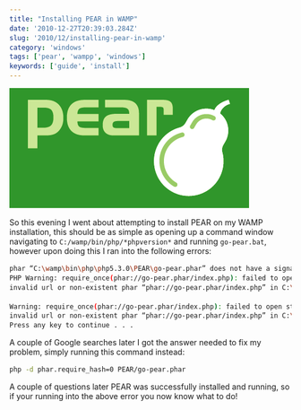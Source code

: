 ```yaml
---
title: "Installing PEAR in WAMP"
date: '2010-12-27T20:39:03.284Z'
slug: '2010/12/installing-pear-in-wamp'
category: 'windows'
tags: ['pear', 'wampp', 'windows']
keywords: ['guide', 'install']
---
```


![pear.png](images/pear.png)

So this evening I went about attempting to install PEAR on my WAMP installation, this should be as simple as opening up a command window navigating to `C:/wamp/bin/php/*phpversion*` and running `go-pear.bat`, however upon doing this I ran into the following errors:

```bash
phar “C:\wamp\bin\php\php5.3.0\PEAR\go-pear.phar” does not have a signature
PHP Warning: require_once(phar://go-pear.phar/index.php): failed to open stream: phar error: 
invalid url or non-existent phar “phar://go-pear.phar/index.php” in C:\wamp\bin\php\php5.3.0\PEAR\go-pear.phar on line 1236

Warning: require_once(phar://go-pear.phar/index.php): failed to open stream: phar error: 
invalid url or non-existent phar “phar://go-pear.phar/index.php” in C:\wamp\bin\php\php5.3.0\PEAR\go-pear.phar on line 1236
Press any key to continue . . .
```

A couple of Google searches later I got the answer needed to fix my problem, simply running this command instead:
```bash
php -d phar.require_hash=0 PEAR/go-pear.phar
```
A couple of questions later PEAR was successfully installed and running, so if your running into the above error you now know what to do!